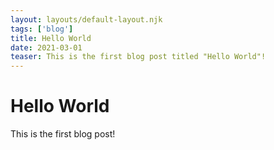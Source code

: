 ```yaml
---
layout: layouts/default-layout.njk 
tags: ['blog']
title: Hello World
date: 2021-03-01
teaser: This is the first blog post titled "Hello World"!
---
```


# Hello World

This is the first blog post!